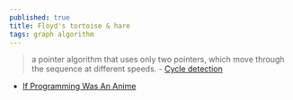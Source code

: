 ```yaml
---
published: true
title: Floyd's tortoise & hare
tags: graph algorithm
---
```

> a pointer algorithm that uses only two pointers, which move through the sequence at different speeds. - [Cycle detection](https://en.wikipedia.org/wiki/Cycle_detection)

- [If Programming Was An Anime](https://www.youtube.com/watch?v=pKO9UjSeLew)
